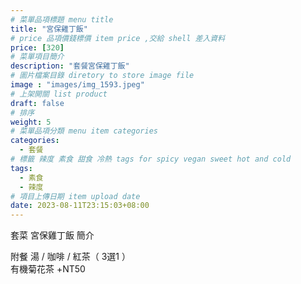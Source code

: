 ```yaml
---
# 菜單品項標題 menu title 
title: "宮保雞丁飯"
# price 品項價錢標價 item price ,交給 shell 差入資料
price: [320] 
# 菜單項目簡介 
description: "套餐宮保雞丁飯"
# 圖片檔案目錄 diretory to store image file
image : "images/img_1593.jpeg"
# 上架開關 list product 
draft: false
# 排序
weight: 5 
# 菜單品項分類 menu item categories 
categories:
  - 套餐
# 標籤 辣度 素食 甜食 冷熱 tags for spicy vegan sweet hot and cold 
tags:
  - 素食
  - 辣度
# 項目上傳日期 item upload date 
date: 2023-08-11T23:15:03+08:00
---
```


套菜 宮保雞丁飯 簡介

  附餐  湯 / 咖啡 / 紅茶（ 3選1 ）\
  有機菊花茶 +NT50
